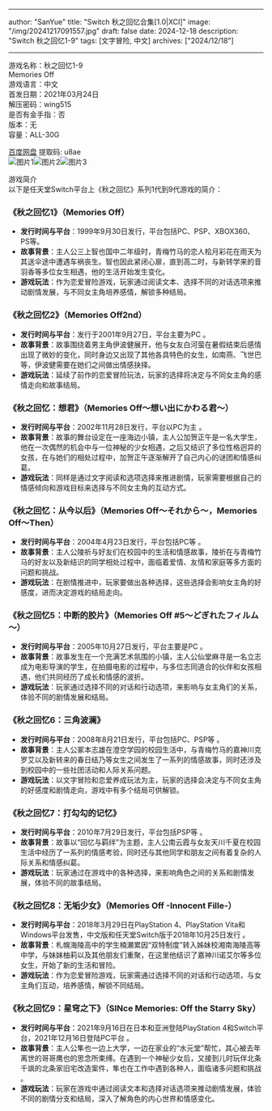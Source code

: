 
---
author: "SanYue"
title: "Switch 秋之回忆合集[1.0|XCI]"
image: "/img/20241217091557.jpg"
draft: false
date: 2024-12-18
description: "Switch 秋之回忆1-9"
tags: [文字冒险, 中文]
archives: ["2024/12/18"]

---

游戏名称：秋之回忆1-9   
Memories Off    
游戏语言：中文  
首发日期：2021年03月24日  
解压密码：wing515  
是否有金手指：否  
版本：无   
容量：ALL-30G

[百度网盘](https://pan.baidu.com/s/1AcJyDs6WaiaafFECfCjdMg) 提取码: u8ae  
![图片1](/img/scgqvk.jpg)![图片2](/img/scgqvl.jpg)![图片3](/img/scgqvj.jpg)  

游戏简介  
以下是任天堂Switch平台上《秋之回忆》系列1代到9代游戏的简介：

### 《秋之回忆1》（Memories Off）
- **发行时间与平台**：1999年9月30日发行，平台包括PC、PSP、XBOX360、PS等。
- **故事背景**：主人公三上智也国中二年级时，青梅竹马的恋人桧月彩花在雨天为其送伞途中遭遇车祸丧生。智也因此紧闭心扉，直到高二时，与新转学来的音羽香等多位女生相遇，他的生活开始发生变化。
- **游戏玩法**：作为恋爱冒险游戏，玩家通过阅读文本、选择不同的对话选项来推动剧情发展，与不同女主角培养感情，解锁多种结局。

### 《秋之回忆2》（Memories Off2nd）
- **发行时间与平台**：发行于2001年9月27日，平台主要为PC 。
- **故事背景**：故事围绕着男主角伊波健展开，他与女友白河萤在暑假结束后感情出现了微妙的变化，同时身边又出现了其他各具特色的女生，如南燕、飞世巴等，伊波健需要在她们之间做出情感抉择。
- **游戏玩法**：延续了前作的恋爱冒险玩法，玩家的选择将决定与不同女主角的感情走向和故事结局。

### 《秋之回忆：想君》（Memories Off～想い出にかわる君～）
- **发行时间与平台**：2002年11月28日发行，平台以PC为主 。
- **故事背景**：故事的舞台设定在一座海边小镇，主人公加贺正午是一名大学生，他在一次偶然的机会中与一位神秘的少女相遇，之后又结识了多位性格迥异的女孩，在与她们的相处过程中，加贺正午逐渐解开了自己内心的谜团和情感纠葛。
- **游戏玩法**：同样是通过文字阅读和选项选择来推进剧情，玩家需要根据自己的情感倾向和游戏目标来选择与不同女主角的互动方式。

### 《秋之回忆：从今以后》（Memories Off～それから～，Memories Off～Then）
- **发行时间与平台**：2004年4月23日发行，平台包括PC等 。
- **故事背景**：主人公陵祈与好友们在校园中的生活和情感故事，陵祈在与青梅竹马的好友以及新结识的同学相处过程中，面临着爱情、友情和家庭等多方面的问题和挑战。
- **游戏玩法**：在剧情推进中，玩家要做出各种选择，这些选择会影响女主角的好感度，进而决定游戏的结局走向。

### 《秋之回忆5：中断的胶片》（Memories Off #5～どぎれたフィルム～）
- **发行时间与平台**：2005年10月27日发行，平台主要是PC 。
- **故事背景**：故事发生在一个充满艺术氛围的小镇，主人公仙堂麻寻是一名立志成为电影导演的学生，在拍摄电影的过程中，与多位志同道合的伙伴和女孩相遇，他们共同经历了成长和情感的波折。
- **游戏玩法**：玩家通过选择不同的对话和行动选项，来影响与女主角们的关系，体验不同的剧情发展和结局。

### 《秋之回忆6：三角波澜》
- **发行时间与平台**：2008年8月21日发行，平台包括PC、PSP等 。
- **故事背景**：主人公冢本志雄在澄空学园的校园生活中，与青梅竹马的嘉神川克罗艾以及新转来的春日结乃等女生之间发生了一系列的情感故事，同时还涉及到校园中的一些社团活动和人际关系问题。
- **游戏玩法**：以文字冒险和恋爱养成玩法为主，玩家的选择会决定与不同女主角的好感度和剧情走向，游戏中有多个结局可供解锁。

### 《秋之回忆7：打勾勾的记忆》
- **发行时间与平台**：2010年7月29日发行，平台包括PSP等 。
- **故事背景**：故事以“回忆与羁绊”为主题，主人公南云霞与女友天川千夏在校园生活中经历了一系列的情感考验，同时还与其他同学和朋友之间有着复杂的人际关系和情感纠葛。
- **游戏玩法**：玩家通过在游戏中的各种选择，来影响角色之间的关系和剧情发展，体验不同的故事结局。

### 《秋之回忆8：无垢少女》（Memories Off -Innocent Fille-）
- **发行时间与平台**：2018年3月29日在PlayStation 4、PlayStation Vita和Windows平台发售，中文版和任天堂Switch版于2018年10月25日发行 。
- **故事背景**：札幌海陵高中的学生楠瀬累因“双特制度”转入姊妹校湘南海陵高等中学，与妹妹柚莉以及其他朋友们重聚，在这里他结识了嘉神川诺艾尔等多位女生，开始了新的生活和冒险。
- **游戏玩法**：作为恋爱冒险游戏，玩家需通过选择不同的对话和行动选项，与女主角们互动，培养感情，解锁不同结局。

### 《秋之回忆9：星穹之下》（SINce Memories: Off the Starry Sky）
- **发行时间与平台**：2021年9月16日在日本和亚洲登陆PlayStation 4和Switch平台，2021年12月16日登陆PC平台 。
- **故事背景**：主人公隼也一边上大学，一边在家业的“水元堂”帮忙，其心被去年离世的哥哥鹰也的思念所束缚。在遇到一个神秘少女后，又接到儿时玩伴北条千飒的北条家旧宅改造案件，隼也在工作中遇到各种人，面临诸多问题和挑战 。
- **游戏玩法**：玩家在游戏中通过阅读文本和选择对话选项来推动剧情发展，体验不同的剧情分支和结局，深入了解角色的内心世界和情感变化。
